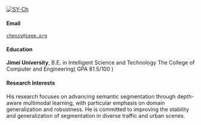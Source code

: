 [![SY-Ch](https://img.shields.io/badge/chensy-github-blue?logo=github)](https://github.com/SY-Ch)

#### Email  
<code>chensy@ieee.org</code>  

#### Education  
**Jimei University**, B.E. in Intelligent Science and Technology The College of Computer and Engineering( GPA 81.5/100 )


#### Research Interests  
His research focuses on advancing semantic segmentation through depth-aware multimodal learning, with particular emphasis on domain generalization and robustness. He is committed to improving the stability and generalization of segmentation in diverse traffic and urban scenes.
